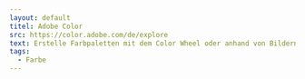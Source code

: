 ```yaml
---
layout: default
titel: Adobe Color
src: https://color.adobe.com/de/explore
text: Erstelle Farbpaletten mit dem Color Wheel oder anhand von Bildern.
tags:
  - Farbe
---
```

